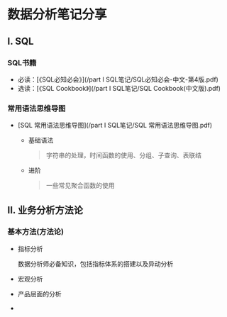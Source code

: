 #  数据分析笔记分享

## I. SQL
### SQL书籍

- 必读：[《SQL必知必会》](/part I SQL笔记/SQL必知必会-中文-第4版.pdf)
- 选读：[《SQL Cookbook》](/part I SQL笔记/SQL Cookbook(中文版).pdf)
### 常用语法思维导图

- [SQL 常用语法思维导图](/part I SQL笔记/SQL 常用语法思维导图.pdf)

  - 基础语法

    > 字符串的处理，时间函数的使用、分组、子查询、表联结

  - 进阶

    > 一些常见聚合函数的使用

  

## II. 业务分析方法论

### 基本方法(方法论)

- 指标分析

  数据分析师必备知识，包括指标体系的搭建以及异动分析

- 宏观分析

- 产品层面的分析

- 
